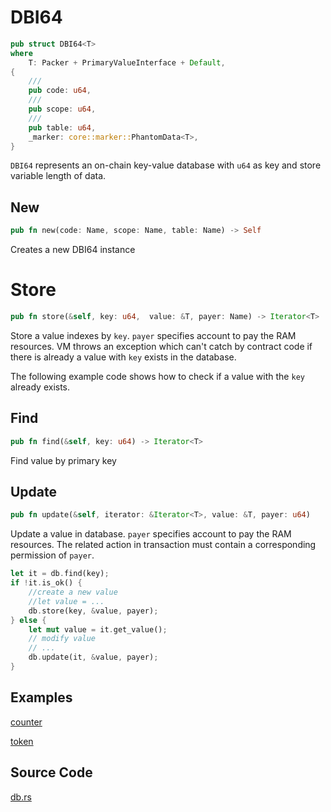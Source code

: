 # DBI64

```rust
pub struct DBI64<T>
where 
    T: Packer + PrimaryValueInterface + Default,
{
    ///
    pub code: u64,
    ///
    pub scope: u64,
    ///
    pub table: u64,
    _marker: core::marker::PhantomData<T>,
}
```

`DBI64` represents an on-chain key-value database with `u64` as key and store variable length of data.

## New

```rust
pub fn new(code: Name, scope: Name, table: Name) -> Self
```

Creates a new DBI64 instance

# Store

```rust
pub fn store(&self, key: u64,  value: &T, payer: Name) -> Iterator<T>
```

Store a value indexes by `key`. `payer` specifies account to pay the RAM resources.
VM throws an exception which can't catch by contract code if there is already a value with `key` exists in the database.

The following example code shows how to check if a value with the `key` already exists.

## Find

```rust
pub fn find(&self, key: u64) -> Iterator<T>
```

Find value by primary key

## Update

```rust
pub fn update(&self, iterator: &Iterator<T>, value: &T, payer: u64)
```

Update a value in database.
`payer` specifies account to pay the RAM resources. 
The related action in transaction must contain a corresponding permission of `payer`.


```rust
let it = db.find(key);
if !it.is_ok() {
    //create a new value
    //let value = ...
    db.store(key, &value, payer);
} else {
    let mut value = it.get_value();
    // modify value
    // ...
    db.update(it, &value, payer);
}
```

## Examples

[counter](https://github.com/uuosio/rscdk/blob/main/examples/counter/lib.rs)

[token](https://github.com/uuosio/rscdk/blob/main/examples/token/lib.rs)

## Source Code
[db.rs](https://github.com/uuosio/rscdk/blob/main/crates/eosio-chain/src/db.rs#L442)
